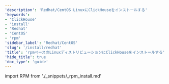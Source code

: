 ```yaml
---
'description': 'Redhat/CentOS LinuxにClickHouseをインストールする'
'keywords':
- 'ClickHouse'
- 'install'
- 'Redhat'
- 'CentOS'
- 'rpm'
'sidebar_label': 'Redhat/CentOS'
'slug': '/install/redhat'
'title': 'rpmベースのLinuxディストリビューションにClickHouseをインストールする'
'hide_title': true
'doc_type': 'guide'
---
```


import RPM from './_snippets/_rpm_install.md'

<RPM/>
